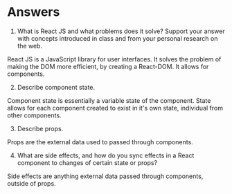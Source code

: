 # Answers

1. What is React JS and what problems does it solve? Support your answer with concepts introduced in class and from your personal research on the web.

React JS is a JavaScript library for user interfaces. It solves the problem of making the DOM more efficient, by creating a React-DOM. It allows for components. 

2.  Describe component state.

Component state is essentially a variable state of the component. State allows for each component created to exist in it's own state, individual from other components. 

3. Describe props.

Props are the external data used to passed through components. 

4. What are side effects, and how do you sync effects in a React component to changes of certain state or props?

Side effects are anything external data passed through components, outside of props. 
